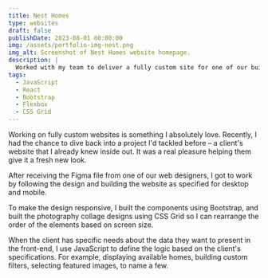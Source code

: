 ```yaml
---
title: Nest Homes
type: websites
draft: false
publishDate: 2023-08-01 00:00:00
img: /assets/portfolio-img-nest.png
img_alt: Screenshot of Nest Homes website homepage.
description: |
  Worked with my team to deliver a fully custom site for one of our builder clients in North Carolina.
tags:
  - JavaScript
  - React
  - Bootstrap
  - Flexbox
  - CSS Grid
---
```


<span class="text-[23px] font-light">Working on fully custom websites is something I absolutely love. Recently, I had the chance to dive back into a project I'd tackled before – a client's website that I already knew inside out. It was a real pleasure helping them give it a fresh new look.</span>

After receiving the Figma file from one of our web designers, I got to work by following the design and building the website as specified for desktop and mobile.

To make the design responsive, I built the components using Bootstrap, and built the photography collage designs using CSS Grid so I can rearrange the order of the elements based on screen size.

When the client has specific needs about the data they want to present in the front-end, I use JavaScript to define the logic based on the client's specifications. For example, displaying available homes, building custom filters, selecting featured images, to name a few.


